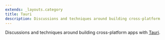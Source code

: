 ```yaml
---
extends: _layouts.category
title: Tauri
description: Discussions and techniques around building cross-platform apps with Tauri
---
```


Discussions and techniques around building cross-platform apps with [Tauri](https://tauri.app/).
